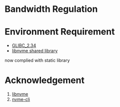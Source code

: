 # Bandwidth Regulation

# Environment Requirement
- [GLIBC_2.34](http://ftp.gnu.org/gnu/libc/glibc-2.34.tar.gz)
- [libnvme shared library](https://github.com/linux-nvme/libnvme)

now complied with static library

# Acknowledgement
1. [libnvme](https://github.com/linux-nvme/libnvme)
2. [nvme-cli](https://github.com/linux-nvme/nvme-cli)